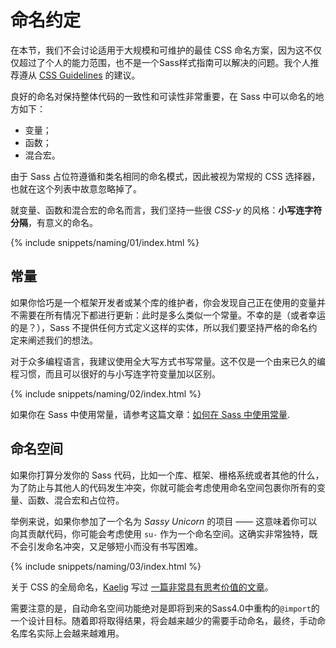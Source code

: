 
# 命名约定

在本节，我们不会讨论适用于大规模和可维护的最佳 CSS 命名方案，因为这不仅仅超过了个人的能力范围，也不是一个Sass样式指南可以解决的问题。我个人推荐遵从 [CSS Guidelines](https://cssguidelin.es/#naming-conventions) 的建议。

良好的命名对保持整体代码的一致性和可读性非常重要，在 Sass 中可以命名的地方如下：

- 变量；
- 函数；
- 混合宏。

由于 Sass 占位符遵循和类名相同的命名模式，因此被视为常规的 CSS 选择器，也就在这个列表中故意忽略掉了。

就变量、函数和混合宏的命名而言，我们坚持一些很 *CSS-y* 的风格：**小写连字符分隔**，有意义的命名。

{% include snippets/naming/01/index.html %}

## 常量

如果你恰巧是一个框架开发者或某个库的维护者，你会发现自己正在使用的变量并不需要在所有情况下都进行更新：此时是多么类似一个常量。不幸的是（或者幸运的是？），Sass 不提供任何方式定义这样的实体，所以我们要坚持严格的命名约定来阐述我们的想法。

对于众多编程语言，我建议使用全大写方式书写常量。这不仅是一个由来已久的编程习惯，而且可以很好的与小写连字符变量加以区别。

{% include snippets/naming/02/index.html %}

如果你在 Sass 中使用常量，请参考这篇文章：[如何在 Sass 中使用常量](https://www.sitepoint.com/dealing-constants-sass/).

## 命名空间

如果你打算分发你的 Sass 代码，比如一个库、框架、栅格系统或者其他的什么，为了防止与其他人的代码发生冲突，你就可能会考虑使用命名空间包裹你所有的变量、函数、混合宏和占位符。

举例来说，如果你参加了一个名为 *Sassy Unicorn* 的项目 —— 这意味着你可以向其贡献代码，你可能会考虑使用 `su-` 作为一个命名空间。这确实非常独特，既不会引发命名冲突，又足够短小而没有书写困难。

{% include snippets/naming/03/index.html %}

关于 CSS 的全局命名，[Kaelig](https://kaelig.fr) 写过 [一篇非常具有思考价值的文章](https://blog.kaelig.fr/post/44554267597/please-respect-the-global-css-namespace)。

<div class="note">
  <p>需要注意的是，自动命名空间功能绝对是即将到来的Sass4.0中重构的<code>@import</code>的一个设计目标。随着即将取得结果，将会越来越少的需要手动命名，最终，手动命名库名实际上会越来越难用。</p>
</div>
